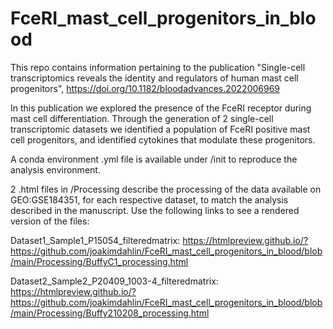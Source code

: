 # FceRI_mast_cell_progenitors_in_blood

This repo contains information pertaining to the publication "Single-cell transcriptomics reveals the identity and regulators of human mast cell progenitors", https://doi.org/10.1182/bloodadvances.2022006969

In this publication we explored the presence of the FceRI receptor during mast cell differentiation. Through the generation of 2 single-cell transcriptomic datasets we identified a population of FceRI positive mast cell progenitors, and identified cytokines that modulate these progenitors.

A conda environment .yml file is available under /init to reproduce the analysis environment.

2 .html files in /Processing describe the processing of the data available on GEO:GSE184351, for each respective dataset, to match the analysis described in the manuscript. Use the following links to see a rendered version of the files:

Dataset1_Sample1_P15054_filteredmatrix: https://htmlpreview.github.io/?https://github.com/joakimdahlin/FceRI_mast_cell_progenitors_in_blood/blob/main/Processing/BuffyC1_processing.html

Dataset2_Sample2_P20409_1003-4_filteredmatrix: https://htmlpreview.github.io/?https://github.com/joakimdahlin/FceRI_mast_cell_progenitors_in_blood/blob/main/Processing/Buffy210208_processing.html


